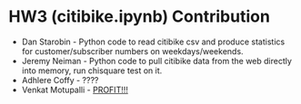 # HW3 (citibike.ipynb) Contribution 
* Dan Starobin - Python code to read citibike csv and produce statistics for customer/subscriber numbers on weekdays/weekends.
* Jeremy Neiman - Python code to pull citibike data from the web directly into memory, run chisquare test on it.
* Adhlere Coffy - ????
* Venkat Motupalli - [PROFIT!!!](http://knowyourmeme.com/memes/profit)